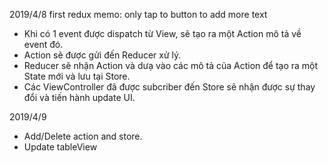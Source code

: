 2019/4/8
first redux memo:
only tap to button to add more text

- Khi có 1 event được dispatch từ View, sẽ tạo ra một Action mô tả về event đó.
- Action sẽ được gửi đến Reducer xử lý.
- Reducer sẽ nhận Action và dưạ vào các mô tả của Action để tạo ra một State mới và lưu tại Store.
- Các ViewController đã được subcriber đến Store sẽ nhận được sự thay đổi và tiến hành update UI.

2019/4/9
- Add/Delete action and store.
- Update tableView
